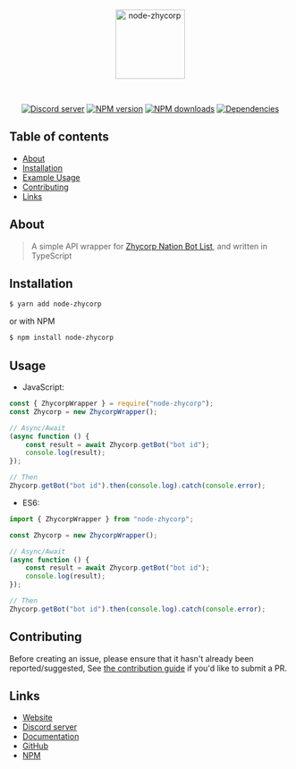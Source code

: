 <div align="center">
    <br />
    <p>
        <a href="https://zhycorp.xyz"><img src="https://api.zhycorp.xyz/assets/images/logo.png" width="124" height="124"
                alt="node-zhycorp" /></a>
    </p>
    <br />
    <p>
        <a href="https://discord.gg/DxenCeV"><img
                src="https://img.shields.io/discord/332877090003091456?color=7289da&logo=discord&logoColor=white"
                alt="Discord server" /></a>
        <a href="https://www.npmjs.com/package/node-zhycorp"><img
                src="https://img.shields.io/npm/v/node-zhycorp.svg?maxAge=3600" alt="NPM version" /></a>
        <a href="https://www.npmjs.com/package/node-zhycorp"><img
                src="https://img.shields.io/npm/dt/node-zhycorp.svg?maxAge=3600" alt="NPM downloads" /></a>
        <a href="https://david-dm.org/zhycorp/node-zhycorp"><img
                src="https://img.shields.io/david/zhycorp/node-zhycorp.svg?maxAge=3600" alt="Dependencies" /></a>
    </p>
</div>

## Table of contents
- [About](#about)
- [Installation](#installation)
- [Example Usage](#usage)
- [Contributing](#contributing)
- [Links](#links)

## About
> A simple API wrapper for [Zhycorp Nation Bot List](https://zhycorp.xyz/bots), and written in TypeScript

## Installation

```bash
$ yarn add node-zhycorp
```
or with NPM
```bash
$ npm install node-zhycorp
```

## Usage
- JavaScript: 
```js
const { ZhycorpWrapper } = require("node-zhycorp");
const Zhycorp = new ZhycorpWrapper();

// Async/Await
(async function () {
    const result = await Zhycorp.getBot("bot id");
    console.log(result);
});

// Then
Zhycorp.getBot("bot id").then(console.log).catch(console.error);
```

- ES6:
```ts
import { ZhycorpWrapper } from "node-zhycorp";

const Zhycorp = new ZhycorpWrapper();

// Async/Await
(async function () {
    const result = await Zhycorp.getBot("bot id");
    console.log(result);
});

// Then
Zhycorp.getBot("bot id").then(console.log).catch(console.error);
```

## Contributing

Before creating an issue, please ensure that it hasn't already been reported/suggested,
See [the contribution guide](https://github.com/zhycorp/node-zhycorp/blob/master/.github/CONTRIBUTING.md) if you'd like to submit a PR.

## Links

- [Website](https://zhycorp.xyz/)
- [Discord server](https://zhycorp.xyz/discord)
- [Documentation](https://github.com/zhycorp/node-zhycorp#usage)
- [GitHub](https://github.com/zhycorp/node-zhycorp)
- [NPM](https://www.npmjs.com/package/node-zhycorp)